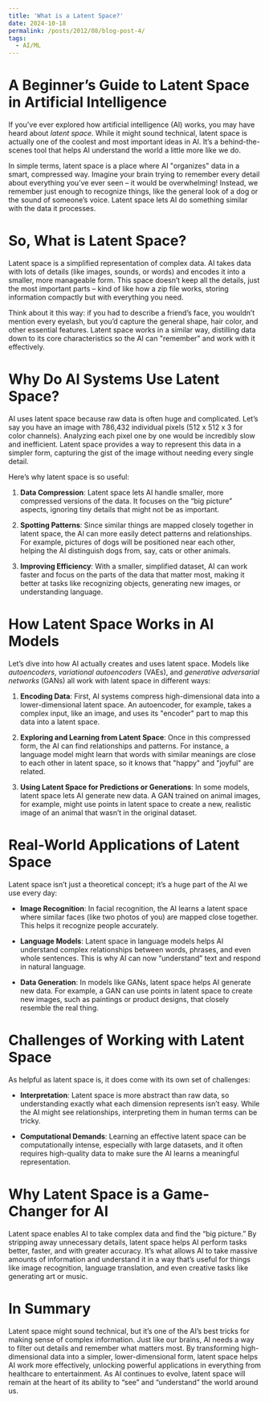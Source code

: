 ```yaml
---
title: 'What is a Latent Space?'
date: 2024-10-18
permalink: /posts/2012/08/blog-post-4/
tags:
  - AI/ML
---
```

A Beginner’s Guide to Latent Space in Artificial Intelligence  
======

If you've ever explored how artificial intelligence (AI) works, you may have heard about *latent space*. While it might sound technical, latent space is actually one of the coolest and most important ideas in AI. It’s a behind-the-scenes tool that helps AI understand the world a little more like we do.

In simple terms, latent space is a place where AI "organizes" data in a smart, compressed way. Imagine your brain trying to remember every detail about everything you’ve ever seen – it would be overwhelming! Instead, we remember just enough to recognize things, like the general look of a dog or the sound of someone’s voice. Latent space lets AI do something similar with the data it processes.

So, What is Latent Space?  
======

Latent space is a simplified representation of complex data. AI takes data with lots of details (like images, sounds, or words) and encodes it into a smaller, more manageable form. This space doesn’t keep all the details, just the most important parts – kind of like how a zip file works, storing information compactly but with everything you need.

Think about it this way: if you had to describe a friend’s face, you wouldn’t mention every eyelash, but you’d capture the general shape, hair color, and other essential features. Latent space works in a similar way, distilling data down to its core characteristics so the AI can "remember" and work with it effectively.

Why Do AI Systems Use Latent Space?  
======

AI uses latent space because raw data is often huge and complicated. Let’s say you have an image with 786,432 individual pixels (512 x 512 x 3 for color channels). Analyzing each pixel one by one would be incredibly slow and inefficient. Latent space provides a way to represent this data in a simpler form, capturing the gist of the image without needing every single detail.

Here’s why latent space is so useful:

1. **Data Compression**: Latent space lets AI handle smaller, more compressed versions of the data. It focuses on the “big picture” aspects, ignoring tiny details that might not be as important.

2. **Spotting Patterns**: Since similar things are mapped closely together in latent space, the AI can more easily detect patterns and relationships. For example, pictures of dogs will be positioned near each other, helping the AI distinguish dogs from, say, cats or other animals.

3. **Improving Efficiency**: With a smaller, simplified dataset, AI can work faster and focus on the parts of the data that matter most, making it better at tasks like recognizing objects, generating new images, or understanding language.

How Latent Space Works in AI Models  
======

Let’s dive into how AI actually creates and uses latent space. Models like *autoencoders*, *variational autoencoders* (VAEs), and *generative adversarial networks* (GANs) all work with latent space in different ways:

1. **Encoding Data**: First, AI systems compress high-dimensional data into a lower-dimensional latent space. An autoencoder, for example, takes a complex input, like an image, and uses its "encoder" part to map this data into a latent space.

2. **Exploring and Learning from Latent Space**: Once in this compressed form, the AI can find relationships and patterns. For instance, a language model might learn that words with similar meanings are close to each other in latent space, so it knows that "happy" and "joyful" are related.

3. **Using Latent Space for Predictions or Generations**: In some models, latent space lets AI generate new data. A GAN trained on animal images, for example, might use points in latent space to create a new, realistic image of an animal that wasn’t in the original dataset.

Real-World Applications of Latent Space  
======

Latent space isn’t just a theoretical concept; it’s a huge part of the AI we use every day:

- **Image Recognition**: In facial recognition, the AI learns a latent space where similar faces (like two photos of you) are mapped close together. This helps it recognize people accurately.

- **Language Models**: Latent space in language models helps AI understand complex relationships between words, phrases, and even whole sentences. This is why AI can now “understand” text and respond in natural language.

- **Data Generation**: In models like GANs, latent space helps AI generate new data. For example, a GAN can use points in latent space to create new images, such as paintings or product designs, that closely resemble the real thing.

Challenges of Working with Latent Space  
======

As helpful as latent space is, it does come with its own set of challenges:

- **Interpretation**: Latent space is more abstract than raw data, so understanding exactly what each dimension represents isn’t easy. While the AI might see relationships, interpreting them in human terms can be tricky.

- **Computational Demands**: Learning an effective latent space can be computationally intense, especially with large datasets, and it often requires high-quality data to make sure the AI learns a meaningful representation.

Why Latent Space is a Game-Changer for AI  
======

Latent space enables AI to take complex data and find the “big picture.” By stripping away unnecessary details, latent space helps AI perform tasks better, faster, and with greater accuracy. It’s what allows AI to take massive amounts of information and understand it in a way that’s useful for things like image recognition, language translation, and even creative tasks like generating art or music.

In Summary  
======

Latent space might sound technical, but it’s one of the AI’s best tricks for making sense of complex information. Just like our brains, AI needs a way to filter out details and remember what matters most. By transforming high-dimensional data into a simpler, lower-dimensional form, latent space helps AI work more effectively, unlocking powerful applications in everything from healthcare to entertainment. As AI continues to evolve, latent space will remain at the heart of its ability to “see” and “understand” the world around us.
